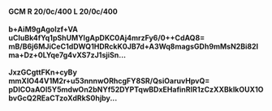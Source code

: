 #### GCM R 20/0c/400 L 20/0c/400
**b+AiM9gAgolzf+VA**<br/>**uCIuBk4fYq1pShUMYlgApDKC0Aj4mrzFy6/0++CdAQ8=**<br/>**mB/B6j6MJiCeC1dDWQ1HDRckK0JB7d+A3Wq8magsGDh9mMsN2Bi82Ima+Dz+0LYqe7g4vXS7zJ1sjiSn...**<br/><br/>
**JxzGCgttFKn+cyBy**<br/>**mmXIO44V1M2r+u53nnnwORhcgFY8SR/QsiOaruvHpvQ=**<br/>**pDlCOaAOl5Y5mdwOn2bNYf52DYPTqwBDxEHafinRIR1zCzXXBkIkOUX1ObvGcQ2REaCTzoXdRkS0hjby...**
